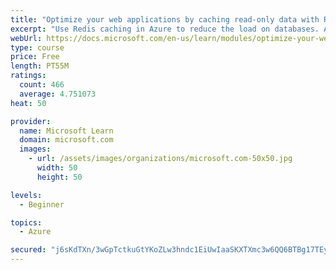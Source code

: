 ```yaml
---
title: "Optimize your web applications by caching read-only data with Redis"
excerpt: "Use Redis caching in Azure to reduce the load on databases. Apply different caching architectures to support larger loads in distributed and high-volume environments."
webUrl: https://docs.microsoft.com/en-us/learn/modules/optimize-your-web-apps-with-redis/
type: course
price: Free
length: PT55M
ratings:
  count: 466
  average: 4.751073
heat: 50

provider:
  name: Microsoft Learn
  domain: microsoft.com
  images:
    - url: /assets/images/organizations/microsoft.com-50x50.jpg
      width: 50
      height: 50

levels:
  - Beginner

topics:
  - Azure

secured: "j6sKdTXn/3wGpTctkuGtYKoZLw3hndc1EiUwIaaSKXTXmc3w6QQ6BTBg17TEyir2JD136txCz08FcJrH5NxHSCTypAgOH2KGBHYXYjxdcLrkjTebeBcFHqq+yfflUMl9XGVL2HD4dUmvwPfxAMyDkzzndHQS7cB7ymdn3CSalcccPb88BJ1lV85T5Frc65nNItkfM0ysSH4QFbKkNCzJ/Fe7jRGh4Px77SavquXvnToe2KRkB0yS3MLt498VzbVOgsc8JITDh9y9ERLMgiZ32s5ftiLakMuVG8K2Yw3X1V0yFNln1kKSSeAjE1kSUgQ3wHjXlETq+cj+FiabhKj2FjCHQi8t1lUwY1lKhJtrneM5RdmYvT8BNVVVc7i1tJ6qGZ1DMFMuEDTCiM/136hoiVcxBfuxaI+n2EtjkqVj/oQ=;WTAJQ3lyziocuwdE5tPndg=="
---
```


